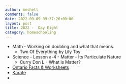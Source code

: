 ```yaml
---
author: meshell
comments: false
date: 2022-09-09 09:37:26+00:00
layout: post
title: 2022 -  Day Eight
category: homeschooling
---
```


- Math - Working on doubling and what that means.
  - Two Of Everything by Lily Toy
- Science - Lesson a-4 - Matter - Its Particulate Nature
  - Curry Don L - What is Matter?
- [Ontario Facts & Worksheets](https://kidskonnect.com/geography/ontario/)
- [Karate](https://www.youtube.com/watch?v=H4iNX4y1t9g)
-  
